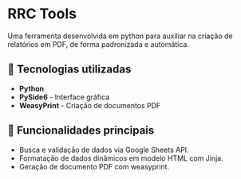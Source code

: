 # RRC Tools

Uma ferramenta desenvolvida em python para auxiliar na criação de relatórios em PDF, de forma padronizada e automática.

## 🚀 Tecnologias utilizadas

- **Python**
- **PySide6** - Interface gráfica
- **WeasyPrint** - Criação de documentos PDF

## 🧰 Funcionalidades principais
 
- Busca e validação de dados via Google Sheets API.
- Formatação de dados dinâmicos em modelo HTML com Jinja.
- Geração de documento PDF com weasyprint.
